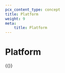 ```yaml
---
pcx_content_type: concept
title: Platform
weight: 9
meta:
    title: Platform
---
```


# Platform

{{<directory-listing>}}